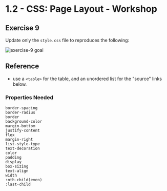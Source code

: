 # 1.2 - CSS: Page Layout - Workshop

## Exercise 9

Update only the `style.css` file to reproduces the following:

![exercise-9 goal](../../assets/ex-9-goal.gif)

## Reference

- use a `<table>` for the table, and an unordered list for the "source" links below.

### Properties Needed

```
border-spacing
border-radius
border
background-color
margin-bottom
justify-content
flex
margin-right
list-style-type
text-decoration
color
padding
display
box-sizing
text-align
width
:nth-child(even)
:last-child
```
